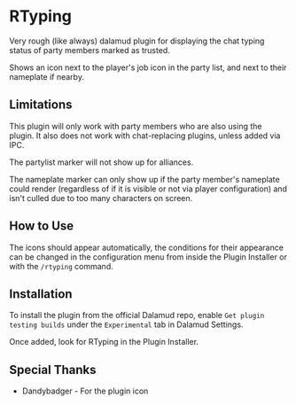 # RTyping

Very rough (like always) dalamud plugin for displaying the chat typing status of party members marked as trusted.

Shows an icon next to the player's job icon in the party list, and next to their nameplate if nearby.

## Limitations
This plugin will only work with party members who are also using the plugin. It also does not work with chat-replacing plugins, unless added via IPC.

The partylist marker will not show up for alliances.

The nameplate marker can only show up if the party member's nameplate could render (regardless of if it is visible or not via player configuration) and isn't culled due to too many characters on screen.

## How to Use
The icons should appear automatically, the conditions for their appearance can be changed in the configuration menu from inside the Plugin Installer or with the `/rtyping` command.

## Installation

To install the plugin from the official Dalamud repo, enable `Get plugin testing builds` under the `Experimental` tab in Dalamud Settings.

Once added, look for RTyping in the Plugin Installer.

## Special Thanks
* Dandybadger - For the plugin icon
